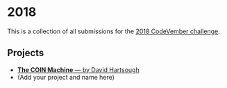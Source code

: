 # 2018
This is a collection of all submissions for the [2018 CodeVember challenge](https://codevember.co/).

## Projects

- [**The COIN Machine** — by David Hartsough](https://github.com/davidhartsough/COIN-Machine)
- (Add your project and name here)

